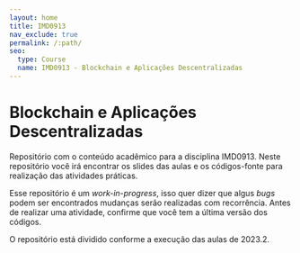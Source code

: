 ```yaml
---
layout: home
title: IMD0913
nav_exclude: true
permalink: /:path/
seo:
  type: Course
  name: IMD0913 - Blockchain e Aplicações Descentralizadas
---
```


# Blockchain e Aplicações Descentralizadas

Repositório com o conteúdo acadêmico para a disciplina IMD0913. Neste repositório você irá encontrar os slides das aulas e os códigos-fonte para realização das atividades práticas.

Esse repositório é um *work-in-progress*, isso quer dizer que algus *bugs* podem ser encontrados mudanças serão realizadas com recorrência. Antes de realizar uma atividade, confirme que você tem a última versão dos códigos.

O repositório está dividido conforme a execução das aulas de 2023.2.

